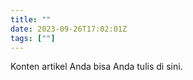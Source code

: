 ```yaml
---
title: ""
date: 2023-09-26T17:02:01Z
tags: [""]
---
```


Konten artikel Anda bisa Anda tulis di sini.

